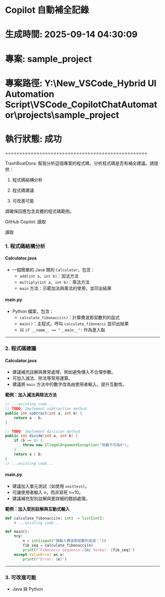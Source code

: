 # Copilot 自動補全記錄
# 生成時間: 2025-09-14 04:30:09
# 專案: sample_project
# 專案路徑: Y:\New_VSCode_Hybrid UI Automation Script\VSCode_CopilotChatAutomator\projects\sample_project
# 執行狀態: 成功
==================================================

TrashBoatDora: 幫我分析這個專案的程式碼，分析程式碼是否有補全建議。請提供：
1. 程式碼結構分析
2. 程式碼建議
3. 可改進可能

請確保回應包含具體的程式碼範例。

GitHub Copilot: 讀取 [](file:///y%3A/New_VSCode_Hybrid%20UI%20Automation%20Script/VSCode_CopilotChatAutomator/projects/sample_project/Calculator.java)

讀取 [](file:///y%3A/New_VSCode_Hybrid%20UI%20Automation%20Script/VSCode_CopilotChatAutomator/projects/sample_project/main.py)

### 1. 程式碼結構分析

#### Calculator.java
- 一個簡單的 Java 類別 `Calculator`，包含：
  - `add(int a, int b)`：加法方法
  - `multiply(int a, int b)`：乘法方法
  - `main` 方法：示範加法與乘法的使用，並印出結果

#### main.py
- Python 檔案，包含：
  - `calculate_fibonacci(n)`：計算費波那契數列的函式
  - `main()`：主程式，呼叫 `calculate_fibonacci` 並印出結果
  - 以 `if __name__ == "__main__":` 作為進入點

---

### 2. 程式碼建議

#### Calculator.java
- 建議補充註解與異常處理，例如避免傳入不合理參數。
- 可加入減法、除法等常用運算。
- 建議將 `main` 方法中的數字改為由使用者輸入，提升互動性。

**範例：加入減法與除法方法**
```java
// ...existing code...
// TODO: Implement subtraction method
public int subtract(int a, int b) {
    return a - b;
}

// TODO: Implement division method
public int divide(int a, int b) {
    if (b == 0) {
        throw new IllegalArgumentException("除數不可為0");
    }
    return a / b;
}
// ...existing code...
```

#### main.py
- 建議加入單元測試（如使用 `unittest`）。
- 可讓使用者輸入 n，而非寫死 n=10。
- 建議補充型別註解與更詳細的錯誤處理。

**範例：加入型別註解與互動式輸入**
```python
def calculate_fibonacci(n: int) -> list[int]:
    # ...existing code...

def main():
    try:
        n = int(input("請輸入費波那契數列長度："))
        fib_seq = calculate_fibonacci(n)
        print(f"Fibonacci sequence ({n} terms): {fib_seq}")
    except ValueError as e:
        print(f"Error: {e}")
```

---

### 3. 可改進可能

- Java 與 Python 